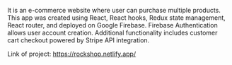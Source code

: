 It is an e-commerce website where user can purchase multiple products. This app was created using React, React hooks, Redux state management, React router, and deployed on Google Firebase. Firebase Authentication allows user account creation. Additional functionality includes customer cart checkout powered by Stripe API integration.

Link of project: https://rockshop.netlify.app/
